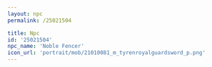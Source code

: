 ```yaml
---
layout: npc
permalink: /25021504

title: Npc
id: '25021504'
npc_name: 'Noble Fencer'
icon_url: 'portrait/mob/21010081_m_tyrenroyalguardsword_p.png'
---
```

